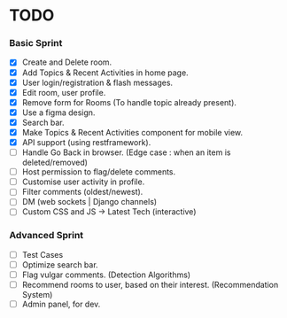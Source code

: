 # TODO

### Basic Sprint

- [X] Create and Delete room.
- [X] Add Topics & Recent Activities in home page.
- [X] User login/registration & flash messages.
- [X] Edit room, user profile.
- [X] Remove form for Rooms (To handle topic already present).
- [X] Use a figma design.
- [X] Search bar.
- [X] Make Topics & Recent Activities component for mobile view.
- [X] API support (using restframework).
- [ ] Handle Go Back in browser. (Edge case : when an item is deleted/removed)
- [ ] Host permission to flag/delete comments.
- [ ] Customise user activity in profile.
- [ ] Filter comments (oldest/newest).
- [ ] DM (web sockets | Django channels)
- [ ] Custom CSS and JS  ->  Latest Tech  (interactive)

### Advanced Sprint

- [ ] Test Cases
- [ ] Optimize search bar.
- [ ] Flag vulgar comments.  (Detection Algorithms)
- [ ] Recommend rooms to user, based on their interest.  (Recommendation System)
- [ ] Admin panel, for dev.